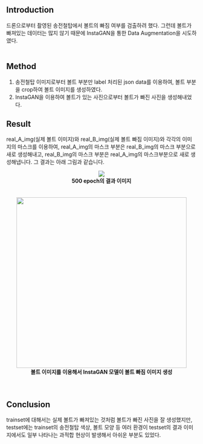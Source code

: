 ## Introduction
드론으로부터 촬영된 송전철탑에서 볼트의 빠짐 여부를 검출하려 했다. 그런데 볼트가 빠져있는 데이터는 많지 않기 때문에 InstaGAN을 통한 Data Augmentation을 시도하였다.
<br><br>

## Method
1. 송전철탑 이미지로부터 볼트 부분만 label 처리된 json data를 이용하여, 볼트 부분을 crop하여 볼트 이미지를 생성하였다.
2. InstaGAN을 이용하여 볼트가 있는 사진으로부터 볼트가 빠진 사진을 생성해내었다.

## Result
real_A_img(실제 볼트 이미지)와 real_B_img(실제 볼트 빠짐 이미지)와 각각의 이미지의 마스크를 이용하여, real_A_img의 마스크 부분은 real_B_img의 마스크 부분으로 새로 생성해내고, real_B_img의 마스크 부분은 real_A_img의 마스크부분으로 새로 생성해냅니다. 그 결과는 아래 그림과 같습니다.

<div align="center"><img src="https://user-images.githubusercontent.com/91408214/215037360-e9921ebb-bfb4-4455-a9fb-4ec9cae7f61a.png"></div>
<div align="center"><span><b>500 epoch의 결과 이미지</b></span></div><br><br>

<div align="center"><img width="450px" src="https://user-images.githubusercontent.com/91408214/215037383-e76e950c-abfb-4f54-bd38-68b6a6a6673e.png"></div>
<div align="center"><span><b> 볼트 이미지를 이용해서 InstaGAN 모델이 볼트 빠짐 이미지 생성</b></span></div><br><br>

## Conclusion
trainset에 대해서는 실제 볼트가 빠져있는 것처럼 볼트가 빠진 사진을 잘 생성했지만, testset에는 trainset의 송전철탑 색상, 볼트 모양 등 여러 환경이 testset의 결과 이미지에서도 일부 나타나는 과적합 현상이 발생해서 아쉬운 부분도 있었다.
